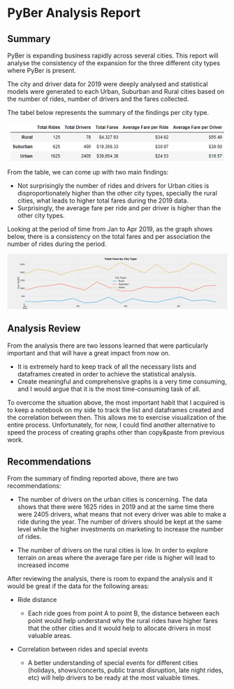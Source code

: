 # PyBer Analysis Report

## Summary
PyBer is expanding business rapidly across several cities. This report will analyse the consistency of the expansion for the three different city types where PyBer is present.

The city and driver data for 2019 were deeply analysed and statistical models were generated to each Urban, Suburban and Rural cities based on the number of rides, number of drivers and the fares collected. 

The tabel below represents the summary of the findings per city type.

![summary_table](./analysis/Summary_table.PNG)

From the table, we can come up with two main findings:

* Not surprisingly the number of rides and drivers for Urban cities is disproportionately higher than the other city types, specially the rural cities, what leads to higher total fares during the 2019 data.
* Surprisingly, the average fare per ride and per driver is higher than the other city types.

Looking at the period of time from Jan to Apr 2019, as the graph shows below, there is a consistency on the total fares and per association the number of rides during the period.

![Jan_Apr_Summary](./analysis/Fig8.png)

## Analysis Review
From the analysis there are two lessons learned that were particularly important and that will have a great impact from now on.

* It is extremely hard to keep track of all the necessary lists and dataframes created in order to achieve the statistical analysis.
* Create meaningful and comprehensive graphs is a very time consuming, and I would argue that it is the most time-consuming task of all.

To overcome the situation above, the most important habit that I acquired is to keep a notebook on my side to track the list and dataframes created and the correlation between then. This allows me to exercise visualization of the entire process. Unfortunately, for now, I could find another alternative to speed the process of creating graphs other than copy&paste from previous work.

## Recommendations
From the summary of finding reported above, there are two recommendations:

* The number of drivers on the urban cities is concerning. The data shows that there were 1625 rides in 2019 and at the same time there were 2405 drivers, what means that not every driver was able to make a ride during the year. The number of drivers should be kept at the same level while the higher investments on marketing to increase the number of rides.

* The number of drivers on the rural cities is low. In order to explore terrain on areas where the average fare per ride is higher will lead to increased income

After reviewing the analysis, there is room to expand the analysis and it would be great if the data for the following areas:

* Ride distance 
    * Each ride goes from point A to point B, the distance between each point would help understand why the rural rides have higher fares that the other cities and it would help to allocate drivers in most valuable areas.

* Correlation between rides and special events
    * A better understanding of special events for different cities (holidays, shows/concerts, public transit disruption, late night rides, etc) will help drivers to be ready at the most valuable times.
